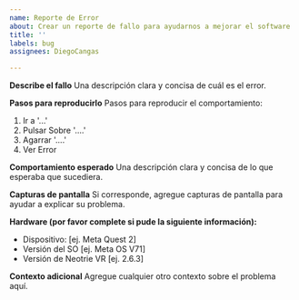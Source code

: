 ```yaml
---
name: Reporte de Error
about: Crear un reporte de fallo para ayudarnos a mejorar el software
title: ''
labels: bug
assignees: DiegoCangas

---
```


**Describe el fallo**
Una descripción clara y concisa de cuál es el error.

**Pasos para reproducirlo**
Pasos para reproducir el comportamiento:
1. Ir a '...'
2. Pulsar Sobre '....'
3. Agarrar '....'
4. Ver Error

**Comportamiento esperado**
Una descripción clara y concisa de lo que esperaba que sucediera.

**Capturas de pantalla**
Si corresponde, agregue capturas de pantalla para ayudar a explicar su problema.

**Hardware (por favor complete si pude la siguiente información):**
 - Dispositivo: [ej. Meta Quest 2]
 - Versión del SO [ej. Meta OS V71]
 - Versión de Neotrie VR [ej. 2.6.3]

**Contexto adicional**
Agregue cualquier otro contexto sobre el problema aquí.
